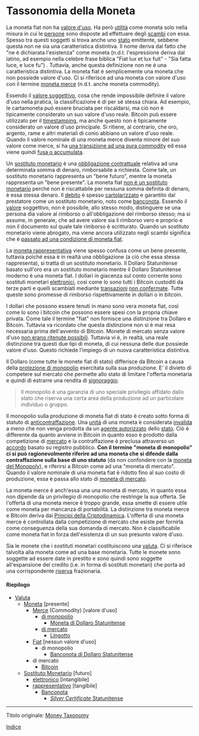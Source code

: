 # Tassonomia della Moneta



La moneta fiat non ha [valore d'uso](https://en.wikipedia.org/wiki/Use_value). Ha però [utilità](ch101-glossary.md#utilità) come moneta solo nella misura in cui le [persone](ch101-glossary.md#persona) sono disposte ad effettuare degli [scambi](ch101-glossary.md#scambio) con essa. Spesso tra questi soggetti si trova anche uno [stato](ch101-glossary.md#stato) emittente, sebbene questa non ne sia una caratteristica distintiva. Il nome deriva dal fatto che "ne è dichiarata l'esistenza" come moneta (n.d.t. l'espressione deriva dal latino, ad esempio nella celebre frase biblica "Fiat lux et lux fuit" - "Sia fatta luce, e luce fu") . Tuttavia, anche questa definizione non ne è una caratteristica distintiva. La moneta fiat è semplicemente una moneta che non possiede valore d'uso. Ci si riferisce ad una moneta con valore d'uso con il termine [moneta merce](https://it.wikipedia.org/wiki/Moneta_merce) (n.d.t. anche moneta commodity).

Essendo il [valore soggettivo](https://en.wikipedia.org/wiki/Subjective_theory_of_value), cosa che rende impossibile definire il valore d'uso nella pratica, la classificazione è di per sé stessa chiara. Ad esempio, le cartamoneta può essere bruciata per riscaldarsi, ma ciò non è tipicamente considerato un suo valore d'uso reale. Bitcoin può essere utilizzato per il [timestamping](https://en.wikipedia.org/wiki/Trusted_timestamping), ma anche questo non è tipicamente considerato un valore d'uso principale. Si ritiene, al contrario, che oro, argento, rame e altri materiali di conio abbiano un valore d'uso reale. Quando il valore nominale di una moneta merce diventa minore del suo valore come merce, si ha [una transizione ad una pura commodity](https://it.wikipedia.org/wiki/Bol%C3%ADvar_venezuelano#Bolivar_fuerte) ed essa viene quindi [fusa o accumulata](https://it.wikipedia.org/wiki/Legge_di_Gresham).

Un [sostituto monetario](https://wiki.mises.org/wiki/Money_substitutes) è una [obbligazione contrattuale](https://financial-dictionary.thefreedictionary.com/Contractual+Claim) relativa ad una determinata somma di denaro, rimborsabile a richiesta. Come tale, un sostituto monetario rappresenta un "bene futuro", mentre la moneta rappresenta un "bene presente". La moneta fiat [non è un sostituto monetario](ch047-debt-loop-fallacy.md) perché non è riscattabile per nessuna somma definita di denaro, è essa stessa denaro. Il [debito](ch101-glossary.md#prendere-a-prestito) è spesso [cartolarizzato](https://it.wikipedia.org/wiki/Cartolarizzazione) e garantito dal prestatore come un sostituto monetario, noto come [banconota](https://it.wikipedia.org/wiki/Banconota). Essendo il [valore](ch101-glossary.md#valore) soggettivo, non è possibile, allo stesso modo, distinguere se una persona dia valore al rimborso o all'obbligazione del rimborso stesso; ma si assume, in generale, che ad avere valore sia il rimborso vero e proprio e non il documento sul quale tale rimborso è scritturato. Quando un sostituto monetario viene abrogato, ma viene ancora utilizzato negli scambi significa che è [passato ad una condizione di moneta fiat](https://en.wikipedia.org/wiki/Gold_certificate).

La [moneta rappresentativa](https://en.wikipedia.org/wiki/Representative_money) viene spesso confusa come un bene presente, tuttavia poiché essa è in realtà una obbligazione (a ciò che essa stessa rappresenta), si tratta di un sostituto monetario. Il Dollaro Statunitense basato sull'oro era un sostituto monetario mentre il Dollaro Statunitense moderno è una moneta fiat. I dollari in giacenza sul conto corrente sono sostituti monetari [elettronici](https://www.investopedia.com/terms/e/electronic-money.asp), così come lo sono tutti i Bitcoin custoditi da terze parti e quelli scambiati mediante [transazioni](ch101-glossary.md#transazione) [non confermate](ch101-glossary.md#non-confermata). Tutte queste sono promesse di rimborso rispettivamente in dollari o in bitcoin.

I dollari che possono essere tenuti in mano sono vera moneta fiat, così come lo sono i bitcoin che possono essere spesi con la propria chiave privata. Come tale il termine "fiat" non fornisce una distinzione tra Dollaro e Bitcoin. Tuttavia va ricordato che questa distinzione non si è mai resa necessaria prima dell'avvento di Bitcoin. Monete di mercato senza valore d'uso [non erano ritenute possibili](ch074-regression-fallacy.md). Tuttavia vi è, in realtà, una reale distinzione tra questi due tipi di moneta, di cui nessuna delle due possiede valore d'uso. Questo richiede l'impiego di un nuova caratteristica distintiva.

Il Dollaro (come tutte le monete fiat di stato) differisce da Bitcoin a causa della [protezione di monopolio](https://mises.org/library/man-economy-and-state-power-and-market/html/pp/1054) esercitata sulla sua produzione. E' il divieto di competere sul mercato che permette allo stato di limitare l'offerta monetaria e quindi di estrarre una rendita di [signoraggio](https://it.wikipedia.org/wiki/Signoraggio).

> Il monopolio è una garanzia di uno speciale privilegio affidato dallo stato che riserva una certa area della produzione ad un particolare individuo o gruppo. 

Il monopolio sulla produzione di moneta fiat di stato è creato sotto forma di statuto di [anticontraffazione](https://en.wikipedia.org/wiki/Counterfeit_money). Una [unità](ch101-glossary.md#unità) di una moneta è considerata [invalida](ch101-glossary.md#validità) a meno che non venga prodotta da un [agente autorizzato](https://www.moneyfactory.gov/) dello [stato](ch101-glossary.md#stato). Ciò è differente da quanto avviene in Bitcoin in quanto esso è prodotto dalla competizione di [mercato](ch101-glossary.md#mercato) e la contraffazione è preclusa attraverso un [accordo](ch101-glossary.md#consenso) basato su registro pubblico. **Con il termine "moneta di monopolio" ci si può ragionevolmente riferire ad una moneta che si difende dalla contraffazione sulla base di uno statuto**  (da non confondere con la [moneta del Monopoly](https://monopoly.fandom.com/wiki/Monopoly_Money)), e riferirsi a Bitcoin come ad una "moneta di mercato". Quando il valore nominale di una moneta fiat è ridotto fino al suo costo di produzione, essa è passa allo stato di [moneta di mercato](https://it.wikipedia.org/wiki/Dollaro_zimbabwese).

La moneta merce è anch'essa una una moneta di mercato, in quanto essa non dipende da un privilegio di monopolio che restringe la sua offerta. Se l'offerta di una moneta merce è troppo grande, essa smette di essere utile come moneta per mancanza di portabilità. La distinzione tra moneta merce e Bitcoin deriva dai [Principi della Criptodinamica](ch027-cryptodynamic-principles.md). L'offerta di una moneta merce è controllata dalla competizione di mercato che esiste per fornirla come conseguenza della sua domanda di mercato. Non è classificabile come moneta fiat in forza dell'esistenza di un suo presunto valore d'uso.

Sia le monete che i sostituti monetari costituiscono una [valuta](https://it.wikipedia.org/wiki/Valuta). Ci si riferisce talvolta alla moneta come ad una base monetaria. Tutte le monete sono soggette ad essere date in prestito e sono quindi sono soggette all'espansione del credito (i.e. in forma di sostituti monetari) che porta ad una corrispondente [riserva](ch098-reserve-definition.md) frazionaria.


#### Riepilogo

* [Valuta](https://it.wikipedia.org/wiki/Valuta)
  * [Moneta](https://it.wikipedia.org/wiki/Denaro) [presente]
    * [Merce](https://it.wikipedia.org/wiki/Moneta_merce) (Commodity) [valore d'uso]
      * [di monopolio](https://mises.org/library/man-economy-and-state-power-and-market/html/pp/1054)
        * [Moneta di Dollaro Statunitense](https://it.wikipedia.org/wiki/Dollaro_(dollaro_statunitense))
      * [di mercato](https://it.wikipedia.org/wiki/Libero_mercato)
        * [Lingotto](https://it.wikipedia.org/wiki/Lingotto)
    * [Fiat](https://it.wikipedia.org/wiki/Moneta_legale) [nessun valore d'uso]
      * di monopolio
      	* [Banconota di Dollaro Statunitense](https://it.wikipedia.org/wiki/Banconota_da_1_dollaro_(Stati_Uniti_d%27America)) 
    * di mercato
      * [Bitcoin](https://bitcoin.org/bitcoin.pdf)
  * [Sostituto Monetario](https://wiki.mises.org/wiki/Money_substitutes) [futuro]
    * [elettronico](https://www.investopedia.com/terms/e/electronic-money.asp) [intangibile]
    * [rappresentativo](https://en.wikipedia.org/wiki/Representative_money) [tangibile]
      * [Banconota](https://it.wikipedia.org/wiki/Banconota) 
        * [_Silver Certificate_ Statunitense](https://en.wikipedia.org/wiki/Silver_certificate_(United_States))


---------

Titolo originale: [Money Taxonomy](https://github.com/libbitcoin/libbitcoin-system/wiki/Money-Taxonomy)

[Indice](/README.md)


